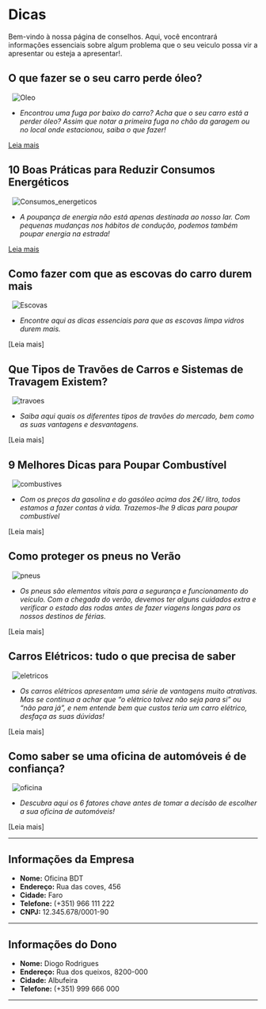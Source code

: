 # Dicas

Bem-vindo à nossa página de conselhos. Aqui, você encontrará informações essenciais sobre algum problema que o seu veiculo possa vir a apresentar ou esteja a apresentar!.

## O que fazer se o seu carro perde óleo?
&nbsp;
![Oleo](https://www.oficinasmforce.pt/uploads/subcanais2/dreamstime_xl_154358115.jpg)

- *Encontrou uma fuga por baixo do carro? Acha que o seu carro está a perder óleo? Assim que notar a primeira fuga no chão da garagem ou no local onde estacionou, saiba o que fazer!*

[Leia mais](https://bernardofr71.github.io/site_ADC/Dicas-oleo/)

## 10 Boas Práticas para Reduzir Consumos Energéticos
&nbsp;
![Consumos_energeticos](https://www.oficinasmforce.pt/uploads/subcanais2/reduzirconsumos[1].jpg)

- *A poupança de energia não está apenas destinada ao nosso lar. Com pequenas mudanças nos hábitos de condução, podemos também poupar energia na estrada!*

[Leia mais](https://bernardofr71.github.io/site_ADC/Consumos-energeticos/)

## Como fazer com que as escovas do carro durem mais
&nbsp;
![Escovas](https://www.oficinasmforce.pt/uploads/subcanais2/escovas_destaque.jpg)

- *Encontre aqui as dicas essenciais para que as escovas limpa vidros durem mais.*

[Leia mais]

## Que Tipos de Travões de Carros e Sistemas de Travagem Existem?
&nbsp;
![travoes](https://www.oficinasmforce.pt/uploads/subcanais2/travoes2_destaque.jpg)

- *Saiba aqui quais os diferentes tipos de travões do mercado, bem como as suas vantagens e desvantagens.*

[Leia mais]


## 9 Melhores Dicas para Poupar Combustível
&nbsp;
![combustives](https://www.oficinasmforce.pt/uploads/subcanais2/poupar_combustivel_.jpg)

- *Com os preços da gasolina e do gasóleo acima dos 2€/ litro, todos estamos a fazer contas à vida. Trazemos-lhe 9 dicas para poupar combustível*

[Leia mais]

## Como proteger os pneus no Verão
&nbsp;
![pneus](https://www.oficinasmforce.pt/uploads/subcanais2/pneus3_destaque.jpg)

- *Os pneus são elementos vitais para a segurança e funcionamento do veículo. Com a chegada do verão, devemos ter alguns cuidados extra e verificar o estado das rodas antes de fazer viagens longas para os nossos destinos de férias.*

[Leia mais]

## Carros Elétricos: tudo o que precisa de saber
&nbsp;
![eletricos](https://www.oficinasmforce.pt/uploads/subcanais2/imagem1-6[1].jpg)

- *Os carros elétricos apresentam uma série de vantagens muito atrativas. Mas se continua a achar que “o elétrico talvez não seja para si” ou “não para já”, e nem entende bem que custos teria um carro elétrico, desfaça as suas dúvidas!*

[Leia mais]

## Como saber se uma oficina de automóveis é de confiança?
&nbsp;
![oficina](https://www.oficinasmforce.pt/uploads/subcanais2/inspecao_destaque.jpg)

- *Descubra aqui os 6 fatores chave antes de tomar a decisão de escolher a sua oficina de automóveis!*

[Leia mais]


---

## Informações da Empresa                
- **Nome:** Oficina BDT                   
- **Endereço:** Rua das coves, 456         
- **Cidade:** Faro                         
- **Telefone:** (+351) 966 111 222         
- **CNPJ:** 12.345.678/0001-90             

---

## Informações do Dono
- **Nome:** Diogo Rodrigues
- **Endereço:** Rua dos queixos, 8200-000
- **Cidade:** Albufeira
- **Telefone:** (+351) 999 666 000

---

